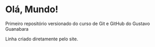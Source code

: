# Olá, Mundo!
 Primeiro repositório versionado do curso de Git e GitHub do Gustavo Guanabara
 
 Linha criado diretamente pelo site.
